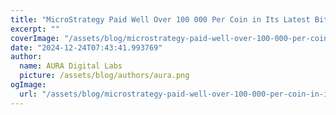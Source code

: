 ```yaml
---
title: "MicroStrategy Paid Well Over 100 000 Per Coin in Its Latest Bitcoin Purchases"
excerpt: ""
coverImage: "/assets/blog/microstrategy-paid-well-over-100-000-per-coin-in-its-latest-bitcoin-purchases.jpg"
date: "2024-12-24T07:43:41.993769"
author:
  name: AURA Digital Labs
  picture: /assets/blog/authors/aura.png
ogImage:
  url: "/assets/blog/microstrategy-paid-well-over-100-000-per-coin-in-its-latest-bitcoin-purchases.jpg"
---
```


